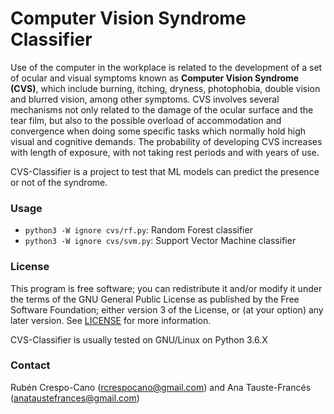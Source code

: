 # Computer Vision Syndrome Classifier

Use of the computer in the workplace is related to the development of a set of ocular and visual symptoms known as **Computer Vision Syndrome (CVS)**, which include burning, itching, dryness, photophobia, double vision and blurred vision, among other symptoms. CVS involves several mechanisms not only related to the damage of the ocular surface and the tear film, but also to the possible overload of accommodation and convergence when doing some specific tasks which normally hold high visual and cognitive demands. The probability of developing CVS increases with length of exposure, with not taking rest periods and with years of use.

CVS-Classifier is a project to test that ML models can predict the presence or not of the syndrome.


### Usage
- `python3 -W ignore cvs/rf.py`: Random Forest classifier
- `python3 -W ignore cvs/svm.py`: Support Vector Machine classifier


### License
This program is free software; you can redistribute it and/or modify it under the terms of the GNU General Public License as published by the Free Software Foundation; either version 3 of the License, or (at your option) any later version. See [LICENSE](LICENSE) for more information.

CVS-Classifier is usually tested on GNU/Linux on Python 3.6.X


### Contact
Rubén Crespo-Cano (rcrespocano@gmail.com) and Ana Tauste-Francés (anataustefrances@gmail.com)

